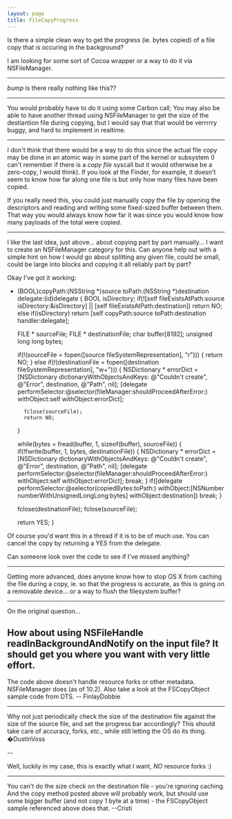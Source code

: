 ```yaml
---
layout: page
title: FileCopyProgress
---
```




Is there a simple clean way to get the progress (ie. bytes copied) of a file copy that is occuring in the background?

I am looking for some sort of Cocoa wrapper or a way to do it via NSFileManager.

----

*bump* is there really nothing like this??

----

You would probably have to do it using some Carbon call; You may also be able to have another thread using NSFileManager to get the size of the destiantion file during copying, but I would say that that would be verrrrry buggy, and hard to implement in realtime.

----

I don't think that there would be a way to do this since the actual file copy may be done in an atomic way in some part of the kernel or subsystem (I can't remember if there is a *copy file* syscall but it would otherwise be a zero-copy, I would think).  If you look at the Finder, for example, it doesn't seem to know how far along one file is but only how many files have been copied.

If you really need this, you could just manually copy the file by opening the descriptors and reading and writing some fixed-sized buffer between them.  That way you would always know how far it was since you would know how many payloads of the total were copied.

----

I like the last idea, just above... about copying part by part manually... I want to create an NSFileManager category for this. Can anyone help out with a simple hint on how I would go about splitting any given file, could be small, could be large into blocks and copying it all reliably part by part?

Okay I've got it working:

    
- (BOOL)copyPath:(NSString *)source toPath:(NSString *)destination delegate:(id)delegate {
	BOOL isDirectory;
	if(![self fileExistsAtPath:source isDirectory:&isDirectory] || [self fileExistsAtPath:destination]) return NO;
	else if(isDirectory) return [self copyPath:source toPath:destination handler:delegate];

	FILE				*   sourceFile;
	FILE				*   destinationFile;
	char					buffer[8192];
	unsigned long long		bytes;
	
	if(!(sourceFile = fopen([source fileSystemRepresentation], "r"))) {
		return NO;
	} else if(!(destinationFile = fopen([destination fileSystemRepresentation], "w+"))) {
		NSDictionary * errorDict = [NSDictionary dictionaryWithObjectsAndKeys:
										@"Couldn't create", @"Error",
										destination, @"Path",
									nil];
		[delegate performSelector:@selector(fileManager:shouldProceedAfterError:) withObject:self withObject:errorDict];

		fclose(sourceFile);
		return NO;
	}

	while(bytes = fread(buffer, 1, sizeof(buffer), sourceFile)) {
		if(!fwrite(buffer, 1, bytes, destinationFile)) {
			NSDictionary * errorDict = [NSDictionary dictionaryWithObjectsAndKeys:
											@"Couldn't create", @"Error",
											destination, @"Path",
										nil];
			[delegate performSelector:@selector(fileManager:shouldProceedAfterError:) withObject:self withObject:errorDict];
			break;
		}
		if([delegate performSelector:@selector(copiedBytes:toPath:) withObject:[NSNumber numberWithUnsignedLongLong:bytes] withObject:destination]) break;
	}
	
	fclose(destinationFile);
	fclose(sourceFile);
	
	return YES;
}


Of course you'd want this in a thread if it is to be of much use. You can cancel the copy by returning a YES from the delegate. 

Can someone look over the code to see if I've missed anything?

----

Getting more advanced, does anyone know how to stop OS X from caching the file during a copy, ie. so that the progress is accurate, as this is going on a removable device... or a way to flush the filesystem buffer?

----
On the original question...

How about using NSFileHandle readInBackgroundAndNotify on the input file? It should get you where you want with very little effort.
----

The code above doesn't handle resource forks or other metadata. NSFileManager does (as of 10.2). Also take a look at the FSCopyObject sample code from DTS. -- FinlayDobbie

----

Why not just periodically check the size of the destination file against the size of the source file, and set the progress bar accordingly? This should take care of accuracy, forks, etc., while still letting the OS do its thing. �DustinVoss

--

Well, luckily in my case, this is exactly what I want, *NO* resource forks :)

----

You can't do the size check on the destination file - you're ignoring caching. And the copy method posted above will probably work, but should use some bigger buffer (and not copy 1 byte at a time) - the FSCopyObject sample referenced above does that. --Cristi

